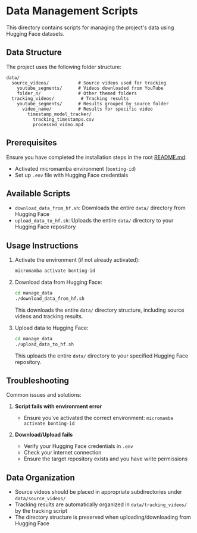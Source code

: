 # Data Management Scripts

This directory contains scripts for managing the project's data using Hugging Face datasets.

## Data Structure

The project uses the following folder structure:

```
data/
  source_videos/           # Source videos used for tracking
    youtube_segments/      # Videos downloaded from YouTube
    folder_n/              # Other themed folders
  tracking_videos/          # Tracking results
    youtube_segments/      # Results grouped by source folder
      video_name/          # Results for specific video
        timestamp_model_tracker/
          tracking_timestamps.csv
          processed_video.mp4
```

## Prerequisites

Ensure you have completed the installation steps in the root [README.md](../README.md):
- Activated micromamba environment (`bonting-id`)
- Set up `.env` file with Hugging Face credentials

## Available Scripts

- `download_data_from_hf.sh`: Downloads the entire `data/` directory from Hugging Face
- `upload_data_to_hf.sh`: Uploads the entire `data/` directory to your Hugging Face repository

## Usage Instructions

1. Activate the environment (if not already activated):
   ```bash
   micromamba activate bonting-id
   ```

2. Download data from Hugging Face:
   ```bash
   cd manage_data
   ./download_data_from_hf.sh
   ```
   This downloads the entire `data/` directory structure, including source videos and tracking results.

3. Upload data to Hugging Face:
   ```bash
   cd manage_data
   ./upload_data_to_hf.sh
   ```
   This uploads the entire `data/` directory to your specified Hugging Face repository.

## Troubleshooting

Common issues and solutions:

1. **Script fails with environment error**
   - Ensure you've activated the correct environment: `micromamba activate bonting-id`
   
2. **Download/Upload fails**
   - Verify your Hugging Face credentials in `.env`
   - Check your internet connection
   - Ensure the target repository exists and you have write permissions

## Data Organization

- Source videos should be placed in appropriate subdirectories under `data/source_videos/`
- Tracking results are automatically organized in `data/tracking_videos/` by the tracking script
- The directory structure is preserved when uploading/downloading from Hugging Face 